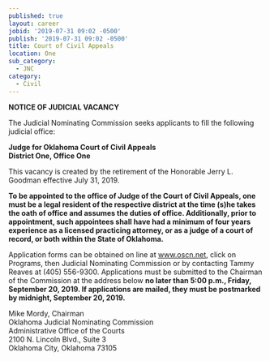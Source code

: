 ```yaml
---
published: true
layout: career
jobid: '2019-07-31 09:02 -0500'
publish: '2019-07-31 09:02 -0500'
title: Court of Civil Appeals
location: One
sub_category:
  - JNC
category:
  - Civil
---
```

**NOTICE OF JUDICIAL VACANCY**

The Judicial Nominating Commission seeks applicants to fill the following judicial office:

**Judge for Oklahoma Court of Civil Appeals  
District One, Office One**

This vacancy is created by the retirement of the Honorable Jerry L. Goodman effective July 31, 2019.

**To be appointed to the office of Judge of the Court of Civil Appeals, one must be a legal resident of the respective district at the time (s)he takes the oath of office and assumes the duties of office.  Additionally, prior to appointment, such appointees shall have had a minimum of four years experience as a licensed practicing attorney, or as a judge of a court of record, or both within the State of Oklahoma.**

Application forms can be obtained on line at www.oscn.net, click on Programs, then Judicial Nominating Commission or by contacting Tammy Reaves at (405) 556-9300. Applications must be submitted to the Chairman of the Commission at the address below **no later than 5:00 p.m., Friday, September 20, 2019.  If applications are mailed, they must be postmarked by midnight, September 20, 2019.**

Mike Mordy, Chairman  
Oklahoma Judicial Nominating Commission  
Administrative Office of the Courts  
2100 N. Lincoln Blvd., Suite 3  
Oklahoma City, Oklahoma 73105
